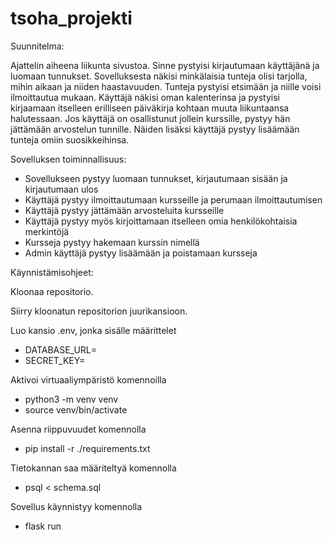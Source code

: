 # tsoha_projekti
Suunnitelma:

Ajattelin aiheena liikunta sivustoa.
Sinne pystyisi kirjautumaan käyttäjänä ja luomaan tunnukset. Sovelluksesta näkisi minkälaisia tunteja olisi tarjolla, mihin aikaan ja niiden haastavuuden. Tunteja pystyisi etsimään ja niille voisi ilmoittautua mukaan. Käyttäjä näkisi oman kalenterinsa ja pystyisi kirjaamaan itselleen erilliseen päiväkirja kohtaan muuta liikuntaansa halutessaan. Jos käyttäjä on osallistunut jollein kurssille, pystyy hän jättämään arvostelun tunnille. Näiden lisäksi käyttäjä pystyy lisäämään tunteja omiin suosikkeihinsa.

Sovelluksen toiminnallisuus:
- Sovellukseen pystyy luomaan tunnukset, kirjautumaan sisään ja kirjautumaan ulos
- Käyttäjä pystyy ilmoittautumaan kursseille ja perumaan ilmoittautumisen
- Käyttäjä pystyy jättämään arvosteluita kursseille
- Käyttäjä pystyy myös kirjoittamaan itselleen omia henkilökohtaisia merkintöjä
- Kursseja pystyy hakemaan kurssin nimellä
- Admin käyttäjä pystyy lisäämään ja poistamaan kursseja

Käynnistämisohjeet:

Kloonaa repositorio.

Siirry kloonatun repositorion juurikansioon.

Luo kansio .env, jonka sisälle määrittelet
- DATABASE_URL=
- SECRET_KEY=

Aktivoi virtuaaliympäristö komennoilla 
- python3 -m venv venv
- source venv/bin/activate

Asenna riippuvuudet komennolla 
- pip install -r ./requirements.txt

Tietokannan saa määriteltyä komennolla 
- psql < schema.sql

Sovellus käynnistyy komennolla 
- flask run
